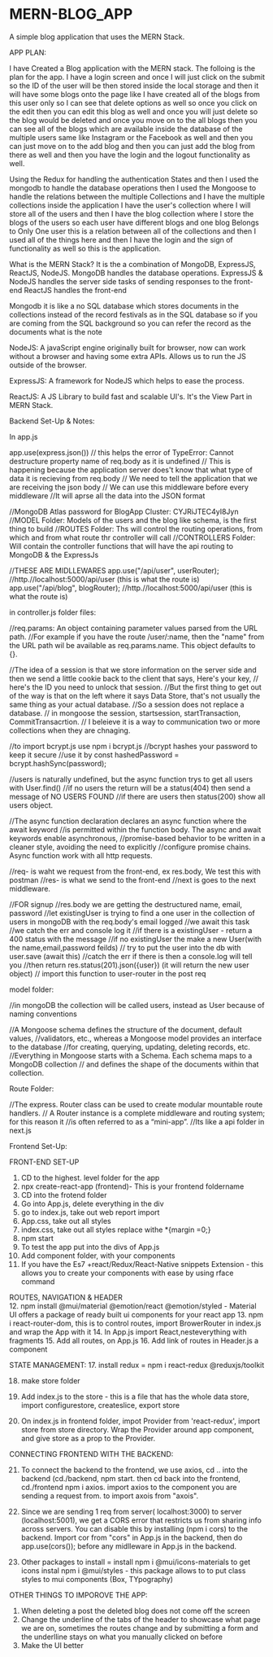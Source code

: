 # MERN-BLOG_APP
A simple blog application that uses the MERN Stack. 

APP PLAN:

I have Created a Blog application with the MERN stack.
The folloing is the plan for the app. 
I have a login screen and once I will just click on the submit so the ID of the user will be then stored inside the local storage 
and then it will have some blogs onto the page like I have created all of the blogs from this user only so I can see that delete options 
as well so once you click on the edit then you can edit this blog as well and once you will just delete so the blog would be deleted and 
once you move on to the all blogs then you can see all of the blogs which are available inside the database of the multiple users same like
Instagram or the Facebook as well and then you can just move on to the add blog and then you can just add the blog from there as well and 
then you have the login and the logout functionality as well.


Using the Redux for handling the authentication States and then I used the mongodb to handle the database operations then I used the Mongoose 
to handle the relations between the multiple Collections and I have the multiple collections inside the application
I have the user's collection where I will store all of the users and then I have the blog collection where I store the blogs of the users so each 
user have different blogs and one blog Belongs to Only One user this is a relation between all of the collections and then I used all of the things
here and then I have the login and the sign of functionality as well so this is the application.

What is the MERN Stack?
It is the a combination of MongoDB, ExpressJS, ReactJS, NodeJS.
MongoDB handles the database operations.
ExpressJS & NodeJS handles the server side tasks of sending responses to the front-end
ReactJS handles the front-end

Mongodb it is like a no SQL database which stores documents in the collections instead of the 
record festivals as in the SQL database so if you are coming from the SQL background so you can 
refer the record as the documents what is the note

NodeJS: A javaScript engine originally built for browser, now can work without a browser and having some extra APIs. 
Allows us to run the JS outside of the browser.

ExpressJS: A framework for NodeJS which helps to ease the process. 

ReactJS: A JS Library to build fast and scalable UI's. It's the View Part in MERN Stack. 



Backend Set-Up & Notes:

In app.js



app.use(express.json())
// this helps the error of TypeError: Cannot destructure property name of req.body as it is undefined
// This is happening because the application server does't know that what type of data it is recieving from req.body
// We need to tell the application that we are receiving the json body
// We can use this middleware before every middleware
//It will aprse all the data into the JSON format


//MongoDB Atlas password for BlogApp Cluster: CYJRiJTEC4yI8Jyn
//MODEL Folder: Models of the users and the blog like schema, is the first thing to build
//ROUTES Folder: Ths will control the routing operations, from which and from what route thr controller will call
//CONTROLLERS Folder: Will contain the controller functions that will have the api routing to MongoDB & the ExpressJs


//THESE ARE MIDLLEWARES
app.use("/api/user", userRouter); //http.//localhost:5000/api/user (this is what the route is)
app.use("/api/blog", blogRouter); //http.//localhost:5000/api/user (this is what the route is)

in controller.js folder files: 

//req.params: An object containing parameter values parsed from the URL path.
//For example if you have the route /user/:name, then the "name" from the URL path wil be available as req.params.name. This object defaults to {}.

//The idea of a session is that we store information on the server side and then we send a little cookie back to the client that says, Here's your key,
// here's the ID you need to unlock that session.
//But the first thing to get out of the way is that on the left where it says Data Store, that's not usually the same thing as your actual database. 
//So a session does not replace a database.
// in mongoose the session, startsession, startTransaction, CommitTransacrtion. 
// I beleieve it is a way to communication two or more collections when they are chnaging. 


//to import bcrypt.js use npm i bcrypt.js
//bcrypt hashes your password to keep it secure
//use it by  const hashedPassword = bcrypt.hashSync(password);


//users is naturally undefined, but the async function trys to get all users with User.find()
//if no users the return will be a status(404) then send a message of NO USERS FOUND
//if there are users then status(200) show all users object. 

//The async function declaration declares an async function where the await keyword 
//is permitted within the function body. The async and await keywords enable asynchronous, 
//promise-based behavior to be written in a cleaner style, avoiding the need to explicitly 
//configure promise chains. Async function work with all http requests. 

//req- is waht we request from the front-end, ex res.body, We test this with postman
//res- is what we send to the front-end
//next is goes to the next middleware.

//FOR signup
//res.body we are getting the destructured name, email, password
//let existingUser is trying to find a one user in the collection of users in mongoDB with the req.body's email logged
//we await this task
//we catch the err and console log it
//if there is a existingUser - return a 400 status with the message
//if no existingUser the make a new User(with the name,email,password feilds)
// try to put the user into the db with user.save (await this)
//catch the err if there is then a console.log will tell you
//then return res.status(201).json({user}) (it will return the new user object)
// import this function to user-router in the post req

model folder: 

//in mongoDB the collection will be called users, instead as User because of naming conventions

//A Mongoose schema defines the structure of the document, default values, 
//validators, etc., whereas a Mongoose model provides an interface to the database 
//for creating, querying, updating, deleting records, etc.
//Everything in Mongoose starts with a Schema. Each schema maps to a MongoDB collection
// and defines the shape of the documents within that collection.

Route Folder: 

//The express. Router class can be used to create modular mountable route handlers.
// A Router instance is a complete middleware and routing system; for this reason it 
//is often referred to as a “mini-app”.
//Its like a api folder in next.js




Frontend Set-Up:

FRONT-END SET-UP
1. CD to the highest. level folder for the app
2. npx create-react-app (frontend)- This is your frontend foldername
3. CD into the frotend folder
4. Go into App.js, delete everything in the div
5. go to index.js, take out web report import
6. App.css, take out all styles
7. index.css, take out all styles replace withe *{margin =0;}
8. npm start
9. To test the app put <HELLO WORLD> into the divs of App.js
10. Add component folder, with your components
11. If you have the Es7 +react/Redux/React-Native snippets Extension - this allows you to create your components with ease by using rface command

ROUTES, NAVIGATION & HEADER  
12. npm install @mui/material @emotion/react @emotion/styled - Material UI offers a package of ready built ui components for your react app
13. npm i react-router-dom, this is to control routes, import BrowerRouter in index.js and wrap the App with it
14. In App.js import React,nesteverything with fragments
15. Add all routes, on App.js
16. Add link of routes in Header.js a component
 

STATE MANAGEMENT: 
17. install redux = npm i react-redux @reduxjs/toolkit

18. make store folder

19. Add index.js to the store - this is a file that has the whole data store, import configurestore, createslice, export store

20. On index.js in frontend folder, impot Provider from 'react-redux', import store from store directory. Wrap the Provider around app component, and give store as a prop to the Provider. 

CONNECTING FRONTEND WITH THE BACKEND: 

21. To connect the backend to the frontend, we use axios, cd .. into the backend (cd./backend, npm start. then cd back into the frontend, cd./frontend 
npm i axios.
import axios to the component you are sending a request from. to import axois from "axois".

22. Since we are sending 1 req from server( localhost:3000) to server (localhost:5001), we get a CORS error that restricts us from sharing info across servers. You can disable this by installing (npm i cors) to the backend. 
Import cor from "cors" in App.js in the backend, then do app.use(cors()); before any midlleware in App.js in the backend. 

23. Other packages to install =
install npm i @mui/icons-materials to get icons
instal npm i @mui/styles - this package allows to to put class styles to mui components (Box, TYpography)
  



OTHER THINGS TO IMPOROVE THE APP: 

1. When deleting a post the deleted blog does not come off the screen
2. Change the underline of the tabs of the header to showcase what page we are on, sometimes the routes change and by submitting a form and the 
 underlline stays on what you manually clicked on before
 3. Make the UI better
 
 




















